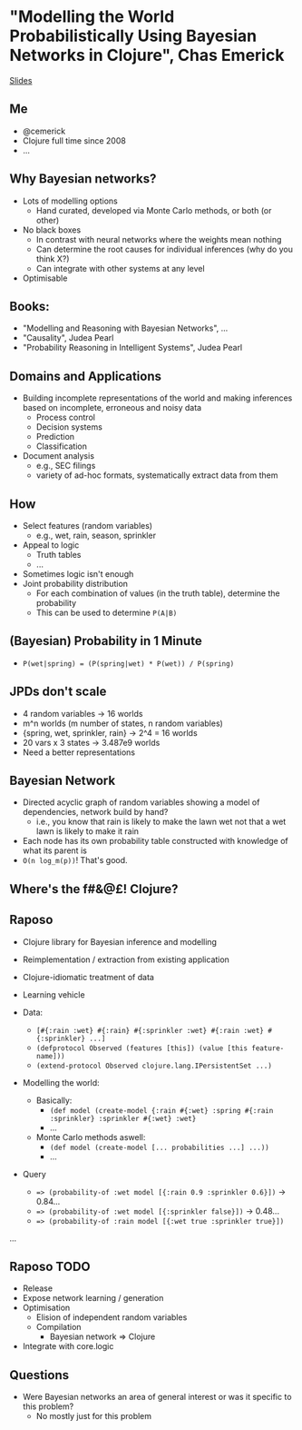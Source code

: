 # "Modelling the World Probabilistically Using Bayesian Networks in Clojure", Chas Emerick #
[Slides](../2011-slides/cemerick-modeling-the-world-with-bayesian-networks.pdf)

## Me ##
   * @cemerick
   * Clojure full time since 2008
   * ...

## Why Bayesian networks? ##
   * Lots of modelling options
      * Hand curated, developed via Monte Carlo methods, or both (or other)
   * No black boxes
      * In contrast with neural networks where the weights mean nothing
      * Can determine the root causes for individual inferences (why do you think X?)
      * Can integrate with other systems at any level
   * Optimisable

## Books: ##
   * "Modelling and Reasoning with Bayesian Networks", ...
   * "Causality", Judea Pearl
   * "Probability Reasoning in Intelligent Systems", Judea Pearl

## Domains and Applications ##
   * Building incomplete representations of the world and making inferences based on incomplete, erroneous and noisy data
      * Process control
      * Decision systems
      * Prediction
      * Classification
   * Document analysis
      * e.g., SEC filings
      * variety of ad-hoc formats, systematically extract data from them

## How ##
   * Select features (random variables)
      * e.g., wet, rain, season, sprinkler
   * Appeal to logic
      * Truth tables
      * ...
   * Sometimes logic isn't enough
   * Joint probability distribution
      * For each combination of values (in the truth table), determine the probability
      * This can be used to determine `P(A|B)`

## (Bayesian) Probability in 1 Minute ##
   * `P(wet|spring) = (P(spring|wet) * P(wet)) / P(spring)`

## JPDs don't scale ##
   * 4 random variables -> 16 worlds
   * m^n worlds (m number of states, n random variables)
   * {spring, wet, sprinkler, rain} -> 2^4 = 16 worlds
   * 20 vars x 3 states -> 3.487e9 worlds
   * Need a better representations

## Bayesian Network ##
   * Directed acyclic graph of random variables showing a model of dependencies, network build by hand?
      * i.e., you know that rain is likely to make the lawn wet not that a wet lawn is likely to make it rain
   * Each node has its own probability table constructed with knowledge of what its parent is
   * `O(n log_m(p))`! That's good.

## Where's the f#&@£! Clojure? ##

## Raposo ##
   * Clojure library for Bayesian inference and modelling
   * Reimplementation / extraction from existing application
   * Clojure-idiomatic treatment of data
   * Learning vehicle
   * Data:
      * `[#{:rain :wet} #{:rain} #{:sprinkler :wet} #{:rain :wet} #{:sprinkler} ...]`
      * `(defprotocol Observed (features [this]) (value [this feature-name]))`
      * `(extend-protocol Observed clojure.lang.IPersistentSet ...)`

   * Modelling the world:
      * Basically:
         * `(def model (create-model {:rain #{:wet} :spring #{:rain :sprinkler} :sprinkler #{:wet} :wet}`
         * ...
      * Monte Carlo methods aswell:
         * `(def model (create-model [... probabilities ...] ...))`
         * ...
   * Query
      * `=> (probability-of :wet model [{:rain 0.9 :sprinkler 0.6}])` -> 0.84...
      * `=> (probability-of :wet model [{:sprinkler false}])` -> 0.48...
      * `=> (probability-of :rain model [{:wet true :sprinkler true}])`

...

## Raposo TODO ##
   * Release
   * Expose network learning / generation
   * Optimisation
      * Elision of independent random variables
      * Compilation
         * Bayesian network => Clojure
   * Integrate with core.logic

## Questions ##
   * Were Bayesian networks an area of general interest or was it specific to this problem?
      * No mostly just for this problem
